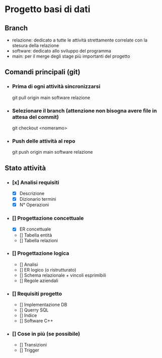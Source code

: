 # Progetto basi di dati

## Branch
- relazione: dedicato a tutte le attività strettamente correlate con la stesura della relazione
- software: dedicato allo sviluppo del programma
- main: per il merge degli stage più importanti del progetto

## Comandi principali (git)
- ### Prima di ogni attività sincronizzarsi
    git pull origin main software relazione
- ### Selezionare il branch (attenzione non bisogna avere file in attesa del commit)
    git checkout \<nomeramo\>
- ### Push delle attività al repo
    git push origin main software relazione

## Stato attività
- ### [x] Analisi requisiti
    - [x] Descrizione
    - [x] Dizionario termini
    - [x] N° Operazioni
- ### [] Progettazione concettuale
    - [x] ER concettuale
    - [] Tabella entità
    - [] Tabella relazioni
- ### [] Progettazione logica
    - [] Analisi
    - [] ER logico (o ristrutturato)
    - [] Schema relazionale + vincoli esprimibili
    - [] Regole aziendali
- ### [] Requisiti progetto
    - [] Implementazione DB
    - [] Querry SQL
    - [] Indice
    - [] Software C++
- ### [] Cose in più (se possibile)
    - [] Transizioni 
    - [] Trigger

